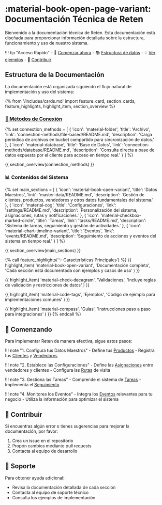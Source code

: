 # :material-book-open-page-variant: Documentación Técnica de Reten

Bienvenido a la documentación técnica de Reten. Esta documentación está diseñada para proporcionar información detallada sobre la estructura, funcionamiento y uso de nuestro sistema.

!!! tip "Acceso Rápido"
    - 🚀 [Comenzar ahora](#comenzando)
    - 📚 [Estructura de datos](master-data/client/README.md#estructura-de-datos)
    - 💡 [Ver ejemplos](master-data/client/README.md#ejemplos-de-uso)
    - 🤝 [Contribuir](#contribuir)

## Estructura de la Documentación

La documentación está organizada siguiendo el flujo natural de implementación y uso del sistema:

{% from '/includes/cards.md' import feature_card, section_cards, feature_highlights, highlight_item, section_overview %}

### [🔌 Métodos de Conexión](connection-methods/README.md)
{% set connection_methods = [
    {
        'icon': 'material-folder',
        'title': 'Archivo',
        'link': 'connection-methods/file-based/README.md',
        'description': 'Carga periódica de archivos en bucket compartido para sincronización de datos.'
    },
    {
        'icon': 'material-database',
        'title': 'Base de Datos',
        'link': 'connection-methods/database/README.md',
        'description': 'Consulta directa a base de datos expuesta por el cliente para acceso en tiempo real.'
    }
] %}

{{ section_overview(connection_methods) }}

### 📊 Contenidos del Sistema

{% set main_sections = [
    {
        'icon': 'material-book-open-variant',
        'title': 'Datos Maestros',
        'link': 'master-data/README.md',
        'description': 'Gestión de clientes, productos, vendedores y otros datos fundamentales del sistema.'
    },
    {
        'icon': 'material-cog',
        'title': 'Configuraciones',
        'link': 'settings/README.md',
        'description': 'Personalización del sistema, asignaciones, rutas y notificaciones.'
    },
    {
        'icon': 'material-checkbox-marked-circle',
        'title': 'Tareas',
        'link': 'tasks/README.md',
        'description': 'Sistema de tareas, seguimiento y gestión de actividades.'
    },
    {
        'icon': 'material-chart-timeline-variant',
        'title': 'Eventos',
        'link': 'events/README.md',
        'description': 'Seguimiento de acciones y eventos del sistema en tiempo real.'
    }
] %}

{{ section_overview(main_sections) }}

{% call feature_highlights('✨ Características Principales') %}
{{ highlight_item(
    'material-book-open-variant',
    'Documentación completa',
    'Cada sección está documentada con ejemplos y casos de uso'
) }}

{{ highlight_item(
    'material-check-decagram',
    'Validaciones',
    'Incluye reglas de validación y restricciones de datos'
) }}

{{ highlight_item(
    'material-code-tags',
    'Ejemplos',
    'Código de ejemplo para implementaciones comunes'
) }}

{{ highlight_item(
    'material-compass',
    'Guías',
    'Instrucciones paso a paso para integraciones'
) }}
{% endcall %}

## 🚀 Comenzando

Para implementar Reten de manera efectiva, sigue estos pasos:

!!! note "1. Configura tus Datos Maestros"
    - Define tus [Productos](master-data/product/README.md)
    - Registra tus [Clientes](master-data/client/README.md) y [Vendedores](master-data/seller/README.md)

!!! note "2. Establece las Configuraciones"
    - Define las [Asignaciones](settings/assignments/README.md) entre vendedores y clientes
    - Configura las [Rutas](settings/routes/README.md) de visita

!!! note "3. Gestiona las Tareas"
    - Comprende el sistema de [Tareas](tasks/README.md)
    - Implementa el [Seguimiento](tasks/tracking/README.md)

!!! note "4. Monitorea los Eventos"
    - Integra los [Eventos](events/README.md) relevantes para tu negocio
    - Utiliza la información para optimizar el sistema

## 🤝 Contribuir

Si encuentras algún error o tienes sugerencias para mejorar la documentación, por favor:

1. Crea un issue en el repositorio
2. Propón cambios mediante pull requests
3. Contacta al equipo de desarrollo

## 💬 Soporte

Para obtener ayuda adicional:

- Revisa la documentación detallada de cada sección
- Contacta al equipo de soporte técnico
- Consulta los ejemplos de implementación
